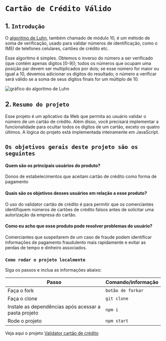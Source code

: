 # `Cartão de Crédito Válido`


## 1. `Introdução`

O [algoritmo de Luhn](https://en.wikipedia.org/wiki/Luhn_algorithm), também
chamado de módulo 10, é um método de soma de verificação, usado para validar
números de identificação, como o IMEI de telefones celulares, cartões de crédito
etc.

Esse algoritmo é simples. Obtemos o inverso do número a ser verificado (que
contém apenas dígitos [0-9]); todos os números que ocupam uma posição par devem
ser multiplicados por dois; se esse número for maior ou igual a 10, devemos
adicionar os dígitos do resultado; o número a verificar será válido se a soma de
seus dígitos finais for um múltiplo de 10.

![gráfico do algoritmo de
Luhn](https://www.101computing.net/wp/wp-content/uploads/Luhn-Algorithm.png)

## 2. `Resumo do projeto`

Esse projeto é um aplicativo da Web que permita ao usuário
validar o número de um cartão de crédito.  Além disso, você precisará
implementar a funcionalidade para ocultar todos os dígitos de um cartão, exceto
os quatro últimos.
A lógica do projeto está implementada inteiramente em JavaScript.


## `Os objetivos gerais deste projeto são os seguintes`

#### Quem são os principais usuários do produto?
Donos de estabelecimentos que aceitam cartão de crédito como forma de pagamento

#### Quais são os objetivos desses usuários em relação a esse produto?
O uso do validator cartão de crédito é para permitir que os comerciantes identifiquem números de cartões de crédito falsos antes de solicitar uma autorização da empresa do cartão. 

#### Como eu acho que esse produto pode resolver problemas do usuário?
Comerciantes que suspeitarem de um caso de fraude podem identificar informações de pagamento fraudulento mais rapidamente e evitar as perdas de tempo e dinheiro associados.

### `Como rodar o projeto localmente`

Siga os passos e inclua as informações abaixo:

| Passo                       | Comando/informação |
| --------------------------- | ------------------ |
| Faça o fork                 | `botão de forkar`  |
| Faça o clone                | `git clone`        |
| Instale as dependências após acessar a pasta projeto    | `npm i`            |
| Rode o projeto              | `npm start`       |

Veja aqui o projeto [Validator cartão de crédito](https://daianedosanjos.github.io/card-validation/)

